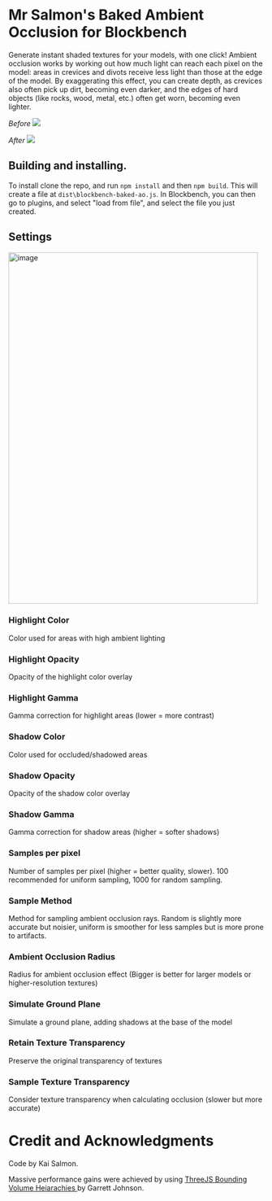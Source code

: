 # Mr Salmon's Baked Ambient Occlusion for Blockbench

Generate instant shaded textures for your models, with one click! Ambient occlusion works by working out how much light can reach each pixel on the model: areas in crevices and divots receive less light than those at the edge of the model. By exaggerating this effect, you can create depth, as crevices also often pick up dirt, becoming even darker, and the edges of hard objects (like rocks, wood, metal, etc.) often get worn, becoming even lighter.

*Before*
![](https://github.com/kaisalmon/MrsSalmonsBlockbenchBakedAmbientOcclusion/blob/main/examples/BenchFlat.gif)

*After*
![](https://github.com/kaisalmon/MrsSalmonsBlockbenchBakedAmbientOcclusion/blob/main/examples/Bench.gif)

## Building and installing.

To install clone the repo, and run `npm install` and then `npm build`. This will create a file at `dist\blockbench-baked-ao.js`. In Blockbench, you can then go to plugins, and select "load from file", and select the file you just created.

## Settings
<img width="491" height="691" alt="image" src="https://github.com/user-attachments/assets/ba7175f1-db3d-4819-8847-5563d741502b" />

### **Highlight Color**
Color used for areas with high ambient lighting

### **Highlight Opacity** 
Opacity of the highlight color overlay

### **Highlight Gamma**
Gamma correction for highlight areas (lower = more contrast)

### **Shadow Color**
Color used for occluded/shadowed areas

### **Shadow Opacity**
Opacity of the shadow color overlay

### **Shadow Gamma**
Gamma correction for shadow areas (higher = softer shadows)

### **Samples per pixel**
Number of samples per pixel (higher = better quality, slower). 100 recommended for uniform sampling, 1000 for random sampling.

### **Sample Method**
Method for sampling ambient occlusion rays. Random is slightly more accurate but noisier, uniform is smoother for less samples but is more prone to artifacts.

### **Ambient Occlusion Radius**
Radius for ambient occlusion effect (Bigger is better for larger models or higher-resolution textures)

### **Simulate Ground Plane**
Simulate a ground plane, adding shadows at the base of the model

### **Retain Texture Transparency**
Preserve the original transparency of textures

### **Sample Texture Transparency**
Consider texture transparency when calculating occlusion (slower but more accurate)

# Credit and Acknowledgments

Code by Kai Salmon.

Massive performance gains were achieved by using [ThreeJS Bounding Volume Heiarachies 
](https://github.com/gkjohnson/three-mesh-bvh) by Garrett Johnson. 

